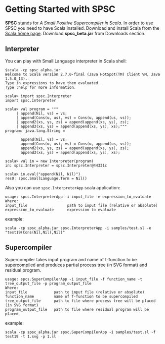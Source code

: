 # Getting Started with SPSC

**SPSC** stands for _A Small Positive Supercompiler in Scala_. In order to use 
SPSC you need to have Scala installed. Download and install Scala from the 
[Scala home page](http://www.scala-lang.org). Download **spsc\_beta.jar** from 
Downloads section.

## Interpreter

You can play with Small Language interpreter in Scala shell:

```
$scala -cp spsc_alpha.jar
Welcome to Scala version 2.7.0-final (Java HotSpot(TM) Client VM, Java 1.5.0_13).
Type in expressions to have them evaluated.
Type :help for more information.

scala> import spsc.Interpreter
import spsc.Interpreter

scala> val program = """
     | append(Nil, vs) = vs;
     | append(Cons(u, us), vs) = Cons(u, append(us, vs));
     | append2(xs, ys, zs) = append(append(xs, ys), zs);
     | append3(xs, ys) = append(append(xs, ys), xs);"""
program: java.lang.String =

       append(Nil, vs) = vs;
       append(Cons(u, us), vs) = Cons(u, append(us, vs));
       append2(xs, ys, zs) = append(append(xs, ys), zs);
       append3(xs, ys) = append(append(xs, ys), xs);

scala> val in = new Interpreter(program)
in: spsc.Interpreter = spsc.Interpreter@44331c

scala> in.eval("append(Nil, Nil)")
res0: spsc.SmallLanguage.Term = Nil()
```

Also you can use `spsc.InterpreterApp` scala application:
```
usage: spcs.InterpreterApp -i input_file -e expression_to_evaluate
Where:
input_file                  path to input file (relative or absolute)
expression_to_evaluate      expression to evaluate
```

example:
```
scala -cp spsc_alpha.jar spsc.InterpreterApp -i samples/test.sl -e "test19(Cons(Nil,Nil),Nil)"
```

## Supercompiler

Supercompiler takes input program and name of f-function to be supercompiled and 
produces partial process tree (in SVG format) and residual program.

```
usage: spcs.SuperCompilerApp -i input_file -f function_name -t tree_output_file -p program_output_file
Where:
input_file            path to input file (relative or absolute)
function_name         name of f-function to be supercompiled
tree_output_file      path to file where process tree will be placed (in SVG format)
program_output_file   path to file where residual program will be placed
```

example:
```
scala -cp spsc_alpha.jar spsc.SuperCompilerApp -i samples/test.sl -f test19 -t 1.svg -p 1.sl
```

